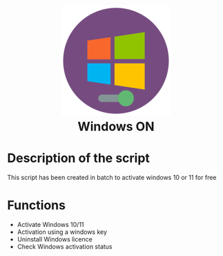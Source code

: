<h1 align="center">
<br>
<a href="https://github.com/StarKev"><img src="sources/windows on.png"></a>
<br>
Windows ON
<br>
</h1>


# Description of the script
This script has been created in batch to activate windows 10 or 11 for free

# Functions
- Activate Windows 10/11
- Activation using a windows key
- Uninstall Windows licence
- Check Windows activation status
